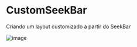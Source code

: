 # CustomSeekBar

Criando um layout customizado a partir do SeekBar

![image](https://user-images.githubusercontent.com/43557124/137554322-f4d21ca9-f146-4d9d-a57d-7cfc007c5765.png)
